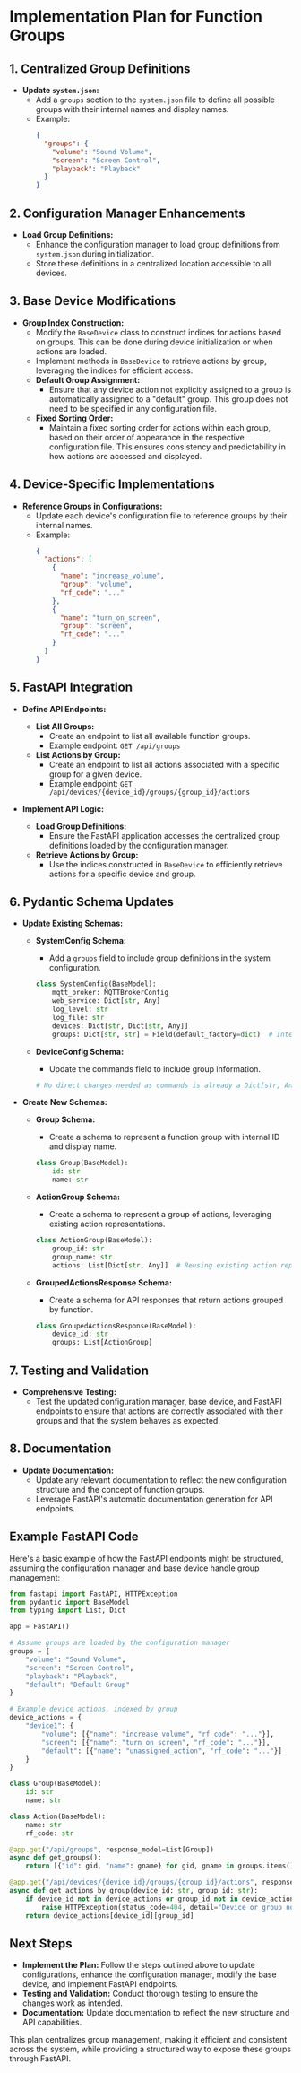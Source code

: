 # Implementation Plan for Function Groups

## 1. Centralized Group Definitions

- **Update `system.json`:**
  - Add a `groups` section to the `system.json` file to define all possible groups with their internal names and display names.
  - Example:
    ```json
    {
      "groups": {
        "volume": "Sound Volume",
        "screen": "Screen Control",
        "playback": "Playback"
      }
    }
    ```

## 2. Configuration Manager Enhancements

- **Load Group Definitions:**
  - Enhance the configuration manager to load group definitions from `system.json` during initialization.
  - Store these definitions in a centralized location accessible to all devices.

## 3. Base Device Modifications

- **Group Index Construction:**
  - Modify the `BaseDevice` class to construct indices for actions based on groups. This can be done during device initialization or when actions are loaded.
  - Implement methods in `BaseDevice` to retrieve actions by group, leveraging the indices for efficient access.
  - **Default Group Assignment:**
    - Ensure that any device action not explicitly assigned to a group is automatically assigned to a "default" group. This group does not need to be specified in any configuration file.
  - **Fixed Sorting Order:**
    - Maintain a fixed sorting order for actions within each group, based on their order of appearance in the respective configuration file. This ensures consistency and predictability in how actions are accessed and displayed.

## 4. Device-Specific Implementations

- **Reference Groups in Configurations:**
  - Update each device's configuration file to reference groups by their internal names.
  - Example:
    ```json
    {
      "actions": [
        {
          "name": "increase_volume",
          "group": "volume",
          "rf_code": "..."
        },
        {
          "name": "turn_on_screen",
          "group": "screen",
          "rf_code": "..."
        }
      ]
    }
    ```

## 5. FastAPI Integration

- **Define API Endpoints:**
  - **List All Groups:**
    - Create an endpoint to list all available function groups.
    - Example endpoint: `GET /api/groups`
  - **List Actions by Group:**
    - Create an endpoint to list all actions associated with a specific group for a given device.
    - Example endpoint: `GET /api/devices/{device_id}/groups/{group_id}/actions`

- **Implement API Logic:**
  - **Load Group Definitions:**
    - Ensure the FastAPI application accesses the centralized group definitions loaded by the configuration manager.
  - **Retrieve Actions by Group:**
    - Use the indices constructed in `BaseDevice` to efficiently retrieve actions for a specific device and group.

## 6. Pydantic Schema Updates

- **Update Existing Schemas:**
  - **SystemConfig Schema:**
    - Add a `groups` field to include group definitions in the system configuration.
    ```python
    class SystemConfig(BaseModel):
        mqtt_broker: MQTTBrokerConfig
        web_service: Dict[str, Any]
        log_level: str
        log_file: str
        devices: Dict[str, Dict[str, Any]]
        groups: Dict[str, str] = Field(default_factory=dict)  # Internal name -> Display name
    ```
  
  - **DeviceConfig Schema:**
    - Update the commands field to include group information.
    ```python
    # No direct changes needed as commands is already a Dict[str, Any]
    ```

- **Create New Schemas:**
  - **Group Schema:**
    - Create a schema to represent a function group with internal ID and display name.
    ```python
    class Group(BaseModel):
        id: str
        name: str
    ```
  
  - **ActionGroup Schema:**
    - Create a schema to represent a group of actions, leveraging existing action representations.
    ```python
    class ActionGroup(BaseModel):
        group_id: str
        group_name: str
        actions: List[Dict[str, Any]]  # Reusing existing action representations
    ```
  
  - **GroupedActionsResponse Schema:**
    - Create a schema for API responses that return actions grouped by function.
    ```python
    class GroupedActionsResponse(BaseModel):
        device_id: str
        groups: List[ActionGroup]
    ```

## 7. Testing and Validation

- **Comprehensive Testing:**
  - Test the updated configuration manager, base device, and FastAPI endpoints to ensure that actions are correctly associated with their groups and that the system behaves as expected.

## 8. Documentation

- **Update Documentation:**
  - Update any relevant documentation to reflect the new configuration structure and the concept of function groups.
  - Leverage FastAPI's automatic documentation generation for API endpoints.

## Example FastAPI Code

Here's a basic example of how the FastAPI endpoints might be structured, assuming the configuration manager and base device handle group management:

```python
from fastapi import FastAPI, HTTPException
from pydantic import BaseModel
from typing import List, Dict

app = FastAPI()

# Assume groups are loaded by the configuration manager
groups = {
    "volume": "Sound Volume",
    "screen": "Screen Control",
    "playback": "Playback",
    "default": "Default Group"
}

# Example device actions, indexed by group
device_actions = {
    "device1": {
        "volume": [{"name": "increase_volume", "rf_code": "..."}],
        "screen": [{"name": "turn_on_screen", "rf_code": "..."}],
        "default": [{"name": "unassigned_action", "rf_code": "..."}]
    }
}

class Group(BaseModel):
    id: str
    name: str

class Action(BaseModel):
    name: str
    rf_code: str

@app.get("/api/groups", response_model=List[Group])
async def get_groups():
    return [{"id": gid, "name": gname} for gid, gname in groups.items()]

@app.get("/api/devices/{device_id}/groups/{group_id}/actions", response_model=List[Action])
async def get_actions_by_group(device_id: str, group_id: str):
    if device_id not in device_actions or group_id not in device_actions[device_id]:
        raise HTTPException(status_code=404, detail="Device or group not found")
    return device_actions[device_id][group_id]
```

## Next Steps

- **Implement the Plan:** Follow the steps outlined above to update configurations, enhance the configuration manager, modify the base device, and implement FastAPI endpoints.
- **Testing and Validation:** Conduct thorough testing to ensure the changes work as intended.
- **Documentation:** Update documentation to reflect the new structure and API capabilities.

This plan centralizes group management, making it efficient and consistent across the system, while providing a structured way to expose these groups through FastAPI. 